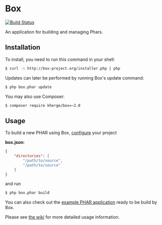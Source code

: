 # Box

[![Build Status](https://travis-ci.org/kherge/Box.png?branch=1.0)](https://travis-ci.org/kherge/Box)

An application for building and managing Phars.

## Installation

To install, you need to run this command in your shell:

```sh
$ curl -s http://box-project.org/installer.php | php
```

Updates can later be performed by running Box's update command:

```sh
$ php box.phar update
```

You may also use Composer:

```sh
$ composer require kherge/box=~2.0
```

## Usage

To build a new PHAR using Box, [configure][configure] your project

**box.json**:

```json
{
    "directories": [
        "/path/to/source",
        "/path/to/source"
    ]
}
```

and run

```sh
$ php box.phar build
```

You can also check out the [example PHAR application][example] ready to be build by Box.

Please see [the wiki][wiki] for more detailed usage information.

[configure]: https://github.com/kherge/Box/wiki/Configuration
[example]: https://github.com/kherge/BoxExample
[wiki]: https://github.com/kherge/Box/wiki
